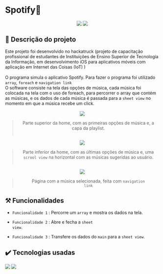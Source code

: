 <h1>Spotify🎵</h1>

<p align="center">
  <img src="https://img.shields.io/badge/Status-FINALIZADO-white?style=for-the-badge&labelColor=purple"/>
  <img src="https://img.shields.io/github/last-commit/Samuel-045/Spotify-swift/main?style=for-the-badge&labelColor=white"/>
</p>

<h2>📓 Descrição do projeto</h2>
Este projeto foi desenvolvido no hackatruck (projeto de capacitação profissional de estudantes de Instituições de Ensino Superior de Tecnologia da Informação, em desenvolvimento iOS para aplicativos móveis com aplicação em Internet das Coisas (IoT) )<br><br>
O programa simula o aplicativo Spotify. Para fazer o programa foi utilizado <code>array</code>, <code>foreach</code> e <code>navigation link</code><br>
O software consiste na tela das opções de música, cada música foi colocada na tela com o uso de foreach, para percorrer o array que contém as músicas, e os dados de cada música é passada para a <code>sheet view</code> no momento em que a música recebe um click.<br><br>

<div align="center">
  <img src="https://github.com/Samuel-045/Spotify-swift/assets/95144250/0acae944-d76e-40cd-ba55-d837c7c8238c"/>

  >Parte superior da home, com as primeiras opções de música e, a capa da playlist.<br><br>

  <img src="https://github.com/Samuel-045/Spotify-swift/assets/95144250/92e583d2-4679-4e02-8706-414bc8f08a3a"/>

  >Parte inferior da home, com as últimas opções de música e, uma <code>scrool view</code> na horizontal com as músicas sugeridas ao usuário.<br><br>

  <img src="https://github.com/Samuel-045/Spotify-swift/assets/95144250/596f7d11-a1ff-4a6a-9c9a-15d6cfa17d0c">

  >Página com a música selecionada, feita com <code>navigation link</code>
</div>

<h2>⚒️ Funcionalidades</h2>

  - `Funcionalidade 1` : Percorre um <code>array</code> e mostra os dados na tela.

  - `Funcionalidade 2` : Abre e fecha a <code>sheet view</code>.

  - `Funcionalidade 3` : Transfere os dados do <code>main</code> para a <code>sheet view</code>.

<h2>✔️ Tecnologias usadas</h2>
<p>
  <img src="https://img.shields.io/badge/Swift-white?style=flat-square&logo=swift&logoColor=black"/>
  <img src="https://img.shields.io/badge/Xcode-white?style=flat-square&logo=xcode&logoColor=black"/>  
</p>
